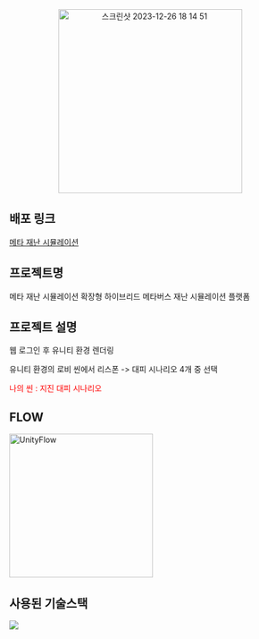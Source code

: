 <div>

  <div align="center">
      <img width="329" alt="스크린샷 2023-12-26 18 14 51" src="https://github.com/Kyxxn/React_Metaverse/assets/129862357/f982eb8e-7665-40eb-8f95-b55bb0bdbd6b">
  </div>

## 배포 링크

[메타 재난 시뮬레이션](http://3.36.87.32:3000/)   
## 프로젝트명   
메타 재난 시뮬레이션
확장형 하이브리드 메타버스 재난 시뮬레이션 플랫폼
## 프로젝트 설명   
  <div>
    <p>웹 로그인 후 유니티 환경 렌더링</p>
    <p>유니티 환경의 로비 씬에서 리스폰 -> 대피 시나리오 4개 중 선택</p>
    <span style="color:red;">나의 씬 : 지진 대피 시나리오</span>
  </div>

## FLOW
<img width="257" alt="UnityFlow" src="https://github.com/Kyxxn/Unity_Metaverse/assets/129862357/1b6a2592-1a77-4bf8-9b92-828df43c3d68">

## 사용된 기술스택   
<img src="https://img.shields.io/badge/Unity-000000?style=for-the-badge&logo=unity&logoColor=white">
</div>
